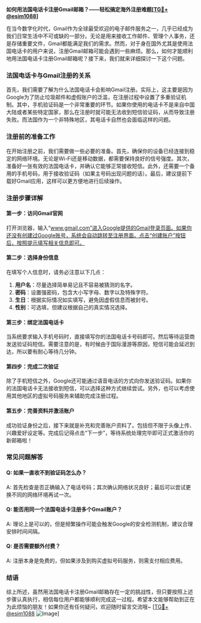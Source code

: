 **如何用法国电话卡注册Gmail邮箱？——轻松搞定海外注册难题[[TG💪+ @esim1088](https://t.me/s/esim1088)]**

在当今数字化时代，Gmail作为全球最受欢迎的电子邮件服务之一，几乎已经成为我们日常生活中不可或缺的一部分。无论是用来接收工作邮件、管理个人事务，还是存储重要文件，Gmail都能满足我们的需求。然而，对于身在国外尤其是使用法国电话卡的用户来说，注册Gmail邮箱可能会遇到一些麻烦。那么，如何才能顺利地用法国电话卡注册Gmail邮箱呢？接下来，我们就来详细探讨一下这个问题。

### 法国电话卡与Gmail注册的关系

首先，我们需要了解为什么法国电话卡会影响Gmail注册。实际上，这主要是因为Google为了防止垃圾邮件和虚假账户的泛滥，在注册过程中设置了多重验证机制。其中，手机验证码是一个非常重要的环节。如果你使用的电话卡不是来自中国大陆或者某些特定国家，那么在注册时就可能无法收到短信验证码，从而导致注册失败。而法国作为一个非特殊地区，其电话卡自然也会面临这样的问题。

### 注册前的准备工作

在开始注册之前，我们需要做一些必要的准备。首先，确保你的设备已经连接到稳定的网络环境。无论是Wi-Fi还是移动数据，都需要保持良好的信号强度。其次，准备好一张有效的法国电话卡，并确认它能够正常接收短信。此外，还需要一个备用的手机号码，用于接收验证码（如果主号码出现问题的话）。最后，建议提前下载好Gmail应用，这样可以更方便地进行后续操作。

### 注册步骤详解

#### 第一步：访问Gmail官网

打开浏览器，输入“www.gmail.com”进入Google提供的Gmail登录页面。如果你还没有创建过Google账号，系统会自动跳转至注册界面。点击“创建账户”按钮后，按照提示填写相关信息即可。

#### 第二步：选择身份信息

在填写个人信息时，请务必注意以下几点：
1. **用户名**：尽量选择简单易记且不容易被猜测的名字。
2. **密码**：设置强密码，包含大小写字母、数字以及特殊字符。
3. **生日**：根据实际情况如实填写，避免因虚假信息而被封号。
4. **性别**：可选填，但建议根据自己的真实情况选择。

#### 第三步：绑定法国电话卡

当系统要求输入手机号码时，直接填写你的法国电话卡号码即可。然后等待运营商发送验证码短信。需要注意的是，有时候由于国际漫游等原因，短信可能会延迟到达，所以要有耐心等待几分钟。

#### 第四步：完成二次验证

除了手机短信之外，Google还可能通过语音电话的方式向你发送验证码。如果你的法国电话卡无法接收到短信，可以选择这种方式继续尝试。另外，也可以考虑使用其他地区的虚拟号码服务来辅助完成注册过程。

#### 第五步：完善资料并激活账户

成功验证身份之后，接下来就是补充和完善账户资料了。包括但不限于头像上传、兴趣爱好设定等。完成后记得点击“下一步”，等待系统处理完毕即可正式激活你的新邮箱啦！

### 常见问题解答

#### Q: 如果一直收不到验证码怎么办？
A: 首先检查是否正确输入了电话号码；其次确认网络状况良好；最后可以尝试更换不同的网络环境再试一次。

#### Q: 能否用同一个法国电话卡注册多个Gmail账户？
A: 理论上是可以的，但是频繁操作可能会触发Google的安全检测机制，建议合理安排时间间隔。

#### Q: 是否需要额外付费？
A: 注册本身是免费的，但如果涉及到购买虚拟号码服务，则需支付相应费用。

### 结语

综上所述，虽然用法国电话卡注册Gmail邮箱存在一定的挑战性，但只要按照上述步骤认真执行，相信每位用户都能够顺利完成这一过程。希望本文能够帮助到正在为此烦恼的朋友！如果你还有任何疑问，欢迎随时留言交流哦~ [[TG💪+ @esim1088](https://t.me/s/esim1088) ![Image](https://i.postimg.cc/4NQfJmqS/Snipaste-2025-05-13-00-14-12.png)]